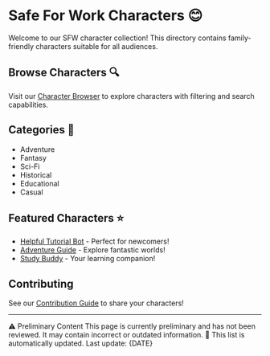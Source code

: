 # Safe For Work Characters 😊

Welcome to our SFW character collection! This directory contains family-friendly characters suitable for all audiences.

## Browse Characters 🔍
Visit our [Character Browser](https://your-future-website.com/browse/sfw) to explore characters with filtering and search capabilities.

## Categories 📑
- Adventure
- Fantasy
- Sci-Fi
- Historical
- Educational
- Casual

## Featured Characters ⭐
- [Helpful Tutorial Bot](./tutorial-bot/) - Perfect for newcomers!
- [Adventure Guide](./adventure-guide/) - Explore fantastic worlds!
- [Study Buddy](./study-buddy/) - Your learning companion!

## Contributing
See our [Contribution Guide](../../docs/getting-started/how-to-contribute.md) to share your characters!

---
⚠️ Preliminary Content
This page is currently preliminary and has not been reviewed. It may contain incorrect or outdated information.
🔄 This list is automatically updated. Last update: {DATE}